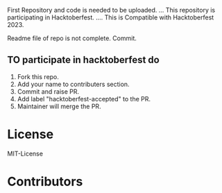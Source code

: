 First Repository and code is needed to be uploaded.
...
This repository is participating in Hacktoberfest.
....
This is Compatible with Hacktoberfest 2023.

Readme file of repo is not complete.
Commit.


## TO participate in hacktoberfest do 
1. Fork this repo.
2. Add your name to contributers section.
3. Commit and raise PR.
4. Add label "hacktoberfest-accepted" to the PR.
5. Maintainer will merge the PR.


# License
MIT-License

# Contributors
